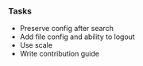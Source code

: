 ### Tasks

- Preserve config after search
- Add file config and ability to logout
- Use scale
- Write contribution guide
